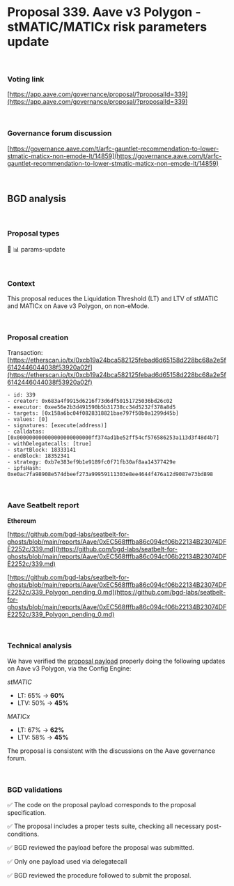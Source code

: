 # Proposal 339. Aave v3 Polygon - stMATIC/MATICx risk parameters update

<br>

### Voting link

[https://app.aave.com/governance/proposal/?proposalId=339](https://app.aave.com/governance/proposal/?proposalId=339)

<br>

### Governance forum discussion

[https://governance.aave.com/t/arfc-gauntlet-recommendation-to-lower-stmatic-maticx-non-emode-lt/14859](https://governance.aave.com/t/arfc-gauntlet-recommendation-to-lower-stmatic-maticx-non-emode-lt/14859)

<br>

## BGD analysis

<br>

### Proposal types

:wrench: :bar_chart: params-update

<br>

### Context

This proposal reduces the Liquidation Threshold (LT) and LTV of stMATIC and MATICx on Aave v3 Polygon, on non-eMode.

<br>

### Proposal creation

Transaction: [https://etherscan.io/tx/0xcb19a24bca582125febad6d65158d228bc68a2e5f6142446044038f53920a02f](https://etherscan.io/tx/0xcb19a24bca582125febad6d65158d228bc68a2e5f6142446044038f53920a02f)

```
- id: 339
- creator: 0x683a4f9915d6216f73d6df50151725036bd26c02
- executor: 0xee56e2b3d491590b5b31738cc34d5232f378a8d5
- targets: [0x158a6bc04f0828318821bae797f50b0a1299d45b]
- values: [0]
- signatures: [execute(address)]
- calldatas: [0x000000000000000000000000ff374ad1be52ff54cf576586253a113d3f48d4b7]
- withDelegatecalls: [true]
- startBlock: 18333141
- endBlock: 18352341
- strategy: 0xb7e383ef9b1e9189fc0f71fb30af8aa14377429e
- ipfsHash: 0xe0ac7fa98908e574dbeef273a99959111303e8ee4644f476a12d9087e73bd898
```

<br>

### Aave Seatbelt report

**Ethereum**

[https://github.com/bgd-labs/seatbelt-for-ghosts/blob/main/reports/Aave/0xEC568fffba86c094cf06b22134B23074DFE2252c/339.md](https://github.com/bgd-labs/seatbelt-for-ghosts/blob/main/reports/Aave/0xEC568fffba86c094cf06b22134B23074DFE2252c/339.md)

[https://github.com/bgd-labs/seatbelt-for-ghosts/blob/main/reports/Aave/0xEC568fffba86c094cf06b22134B23074DFE2252c/339_Polygon_pending_0.md](https://github.com/bgd-labs/seatbelt-for-ghosts/blob/main/reports/Aave/0xEC568fffba86c094cf06b22134B23074DFE2252c/339_Polygon_pending_0.md)


<br>

### Technical analysis

We have verified the [proposal payload](https://polygonscan.com/address/0xff374ad1be52ff54cf576586253a113d3f48d4b7#code#F1#L15) properly doing the following updates on Aave v3 Polygon, via the Config Engine:

*stMATIC*
- LT: 65% -> **60%**
- LTV: 50% -> **45%**

*MATICx*
- LT: 67% -> **62%**
- LTV: 58% -> **45%**

The proposal is consistent with the discussions on the Aave governance forum.

<br>

### BGD validations

:white_check_mark: The code on the proposal payload corresponds to the proposal specification.

:white_check_mark: The proposal includes a proper tests suite, checking all necessary post-conditions.

:white_check_mark: BGD reviewed the payload before the proposal was submitted.

:white_check_mark: Only one payload used via delegatecall

:white_check_mark: BGD reviewed the procedure followed to submit the proposal.
